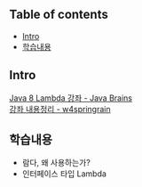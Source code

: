 ## Table of contents
- [Intro](#intro)
- [학습내용](#학습내용)

## Intro
[Java 8 Lambda 강좌 - Java Brains ](https://javabrains.io/courses/java_lambdabasics/ "Java 8 Lambda 강좌 Link")  
[강좌 내용정리 - w4springrain ](https://moregorenine.github.io/java/lambda/ "강좌 내용정리 Link")

## 학습내용
- 람다, 왜 사용하는가?
- 인터페이스 타입 Lambda 
